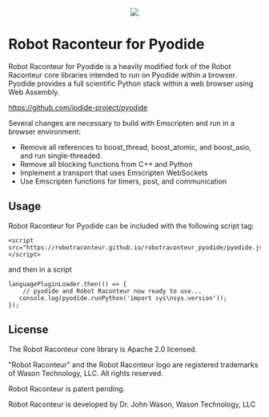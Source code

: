 <p align="center"><img src="https://robotraconteurpublicfiles.s3.amazonaws.com/RRheader2.jpg"></p>

# Robot Raconteur for Pyodide

Robot Raconteur for Pyodide is a heavily modified fork of the Robot Raconteur core libraries intended to run on Pyodide within a browser. Pyodide provides a full scientific Python stack within a web browser using Web Assembly.

https://github.com/iodide-project/pyodide

Several changes are necessary to build with Emscripten and run in a browser environment:

* Remove all references to boost\_thread, boost\_atomic, and boost\_asio, and run single-threaded. 
* Remove all blocking functions from C++ and Python
* Implement a transport that uses Emscripten WebSockets
* Use Emscripten functions for timers, post, and communication

## Usage

Robot Raconteur for Pyodide can be included with the following script tag:

    <script src="https://robotraconteur.github.io/robotraconteur_pyodide/pyodide.js"></script> 

and then in a script

    languagePluginLoader.then(() => {
        // pyodide and Robot Raconteur now ready to use...
       console.log(pyodide.runPython('import sys\nsys.version'));
    });

## License

The Robot Raconteur core library is Apache 2.0 licensed.

"Robot Raconteur" and the Robot Raconteur logo are registered trademarks of Wason Technology, LLC. All rights reserved.

Robot Raconteur is patent pending.

Robot Raconteur is developed by Dr. John Wason, Wason Technology, LLC
